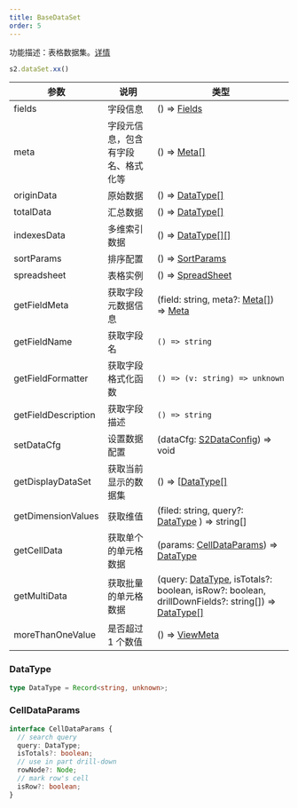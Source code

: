 ```yaml
---
title: BaseDataSet
order: 5
---
```


功能描述：表格数据集。[详情](https://github.com/antvis/S2/blob/master/packages/s2-core/src/data-set/pivot-data-set.ts)

```ts
s2.dataSet.xx()
```

| 参数 | 说明 | 类型 |
| --- | --- | --- |
| fields | 字段信息 | () => [Fields](/zh/docs/api/general/S2DataConfig#fields) |
| meta | 字段元信息，包含有字段名、格式化等 | () => [Meta[]](#/zh/docs/api/general/S2DataConfig#meta) |
| originData | 原始数据 | () => [DataType[]](#datatype) |
| totalData | 汇总数据 | () => [DataType[]](#datatype)  |
| indexesData | 多维索引数据 | () => [DataType[][]](#datatype)  |
| sortParams | 排序配置 | () => [SortParams](#/zh/docs/api/general/S2DataConfig#sortparams) |
| spreadsheet | 表格实例 | () => [SpreadSheet](#/zh/docs/api/basic-class/spreadsheet) |
| getFieldMeta | 获取字段元数据信息 | (field: string, meta?: [Meta[]](#/zh/docs/api/general/S2DataConfig#meta)) => [Meta](#/zh/docs/api/general/S2DataConfig#meta) |
| getFieldName | 获取字段名 | `() => string` |
| getFieldFormatter | 获取字段格式化函数 | `() => (v: string) => unknown` |
| getFieldDescription | 获取字段描述 | `() => string` |
| setDataCfg | 设置数据配置 | (dataCfg: [S2DataConfig](/zh/docs/api/general/S2DataConfig)) => void |
| getDisplayDataSet | 获取当前显示的数据集 | () => [[DataType[]](#datatype)  |
| getDimensionValues | 获取维值 | (filed: string, query?: [DataType](#datatype) ) => string[] |
| getCellData | 获取单个的单元格数据 | (params: [CellDataParams](#celldataparams)) => [DataType](#datatype) |
| getMultiData | 获取批量的单元格数据 | (query: [DataType](#datatype), isTotals?: boolean, isRow?: boolean, drillDownFields?: string[]) => [DataType[]](#datatype)|
| moreThanOneValue | 是否超过 1 个数值 | () => [ViewMeta](#viewmeta) |

### DataType

```ts
type DataType = Record<string, unknown>;
```

### CellDataParams

```ts
interface CellDataParams {
  // search query
  query: DataType;
  isTotals?: boolean;
  // use in part drill-down
  rowNode?: Node;
  // mark row's cell
  isRow?: boolean;
}
```
